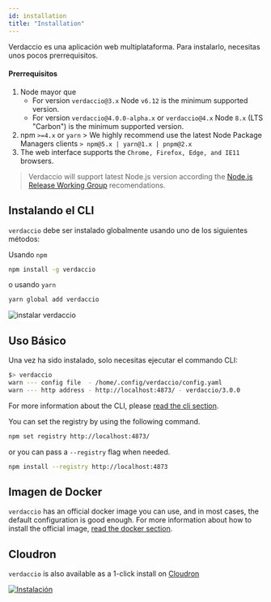 ```yaml
---
id: installation
title: "Installation"
---
```


Verdaccio es una aplicación web multiplataforma. Para instalarlo, necesitas unos pocos prerrequisitos.

#### Prerrequisitos

1. Node mayor que 
    - For version `verdaccio@3.x` Node `v6.12` is the minimum supported version.
    - For version `verdaccio@4.0.0-alpha.x` or `verdaccio@4.x` Node `8.x` (LTS "Carbon") is the minimum supported version.
2. npm `>=4.x` or `yarn` > We highly recommend use the latest Node Package Managers clients `> npm@5.x | yarn@1.x | pnpm@2.x`
3. The web interface supports the `Chrome, Firefox, Edge, and IE11` browsers.

> Verdaccio will support latest Node.js version according the [Node.js Release Working Group](https://github.com/nodejs/Release) recomendations.

## Instalando el CLI

`verdaccio` debe ser instalado globalmente usando uno de los siguientes métodos:

Usando `npm`

```bash
npm install -g verdaccio
```

o usando `yarn`

```bash
yarn global add verdaccio
```

![instalar verdaccio](assets/install_verdaccio.gif)

## Uso Básico

Una vez ha sido instalado, solo necesitas ejecutar el commando CLI:

```bash
$> verdaccio
warn --- config file  - /home/.config/verdaccio/config.yaml
warn --- http address - http://localhost:4873/ - verdaccio/3.0.0
```

For more information about the CLI, please [read the cli section](cli.md).

You can set the registry by using the following command.

```bash
npm set registry http://localhost:4873/
```

or you can pass a `--registry` flag when needed.

```bash
npm install --registry http://localhost:4873
```

## Imagen de Docker

`verdaccio` has an official docker image you can use, and in most cases, the default configuration is good enough. For more information about how to install the official image, [read the docker section](docker.md).

## Cloudron

`verdaccio` is also available as a 1-click install on [Cloudron](https://cloudron.io)

[![Instalación](https://cloudron.io/img/button.svg)](https://cloudron.io/button.html?app=org.eggertsson.verdaccio)